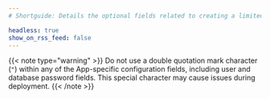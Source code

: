 ```yaml
---
# Shortguide: Details the optional fields related to creating a limited user account on a Marketplace App.

headless: true
show_on_rss_feed: false
---
```


{{< note type="warning" >}}
Do not use a double quotation mark character (`"`) within any of the App-specific configuration fields, including user and database password fields. This special character may cause issues during deployment.
{{< /note >}}